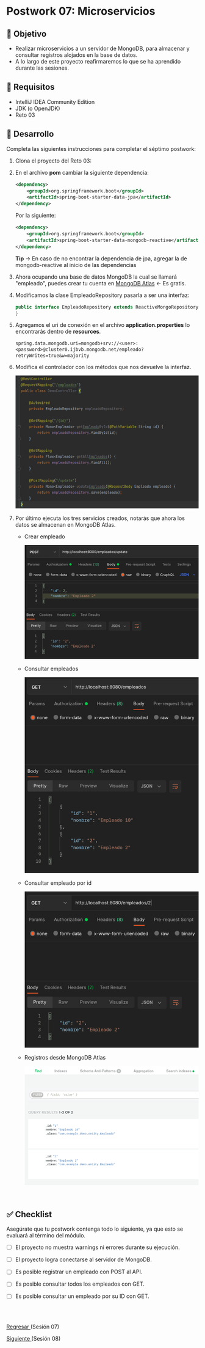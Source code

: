 # Postwork 07: Microservicios

## 🎩 Objetivo

- Realizar microservicios a un servidor de MongoDB, para almacenar y consultar registros alojados en la base de datos.
- A lo largo de este proyecto reafirmaremos lo que se ha aprendido durante las sesiones.

## 🎯 Requisitos 

- IntelliJ IDEA Community Edition
- JDK (o OpenJDK)
- Reto 03

## 🚀 Desarrollo

Completa las siguientes instrucciones para completar el séptimo postwork:

1. Clona el proyecto del Reto 03: 

2. En el archivo **pom** cambiar la siguiente dependencia:

    ```xml
    <dependency>
        <groupId>org.springframework.boot</groupId>
        <artifactId>spring-boot-starter-data-jpa</artifactId>
    </dependency>
    ```

    Por la siguiente:

    ```xml
    <dependency>
        <groupId>org.springframework.boot</groupId>
        <artifactId>spring-boot-starter-data-mongodb-reactive</artifactId>
    </dependency>
    ```

    **Tip** -> En caso de no encontrar la dependencia de jpa, agregar la de mongodb-reactive al inicio de las dependencias

3. Ahora ocupando una base de datos MongoDB la cual se llamará "empleado", puedes crear tu cuenta en [MongoDB Atlas](https://www.mongodb.com/atlas/database) <- Es gratis.

4. Modificamos la clase EmpleadoRepository pasarla a ser una interfaz:

    ```java
    public interface EmpleadoRepository extends ReactiveMongoRepository<Empleado, String>{
    }
    ```

5. Agregamos el uri de conexión en el archivo **application.properties** lo encontrarás dentro de **resources**.

    ```properties
    spring.data.mongodb.uri=mongodb+srv://<user>:<password>@cluster0.ijbvb.mongodb.net/empleado?retryWrites=true&w=majority
    ```

6. Modifica el controlador con los métodos que nos devuelve la interfaz.

    ![Metodos](img/img_01.png)

7. Por último ejecuta los tres servicios creados, notarás que ahora los datos se almacenan en MongoDB Atlas.

    - Crear empleado

        ![Prueba 1](img/img_02.png)

    - Consultar empleados
    
        ![Prueba 2](img/img_03.png)

    - Consultar empleado por id
    
        ![Prueba 3](img/img_04.png)

    - Registros desde MongoDB Atlas

        ![Prueba 1](img/img_05.png)

<br/>

## ✅ Checklist 

Asegúrate que tu postwork contenga todo lo siguiente, ya que esto se evaluará al término del módulo.

- [ ] El proyecto no muestra warnings ni errores durante su ejecución.

- [ ] El proyecto logra conectarse al servidor de MongoDB.

- [ ] Es posible registrar un empleado con POST al API.

- [ ] Es posible consultar todos los empleados con GET.

- [ ] Es posible consultar un empleado por su ID con GET.


<br/>
<br/>

[Regresar ](../Readme.md)(Sesión 07)

[Siguiente ](../../Sesion-08/Readme.md)(Sesión 08)